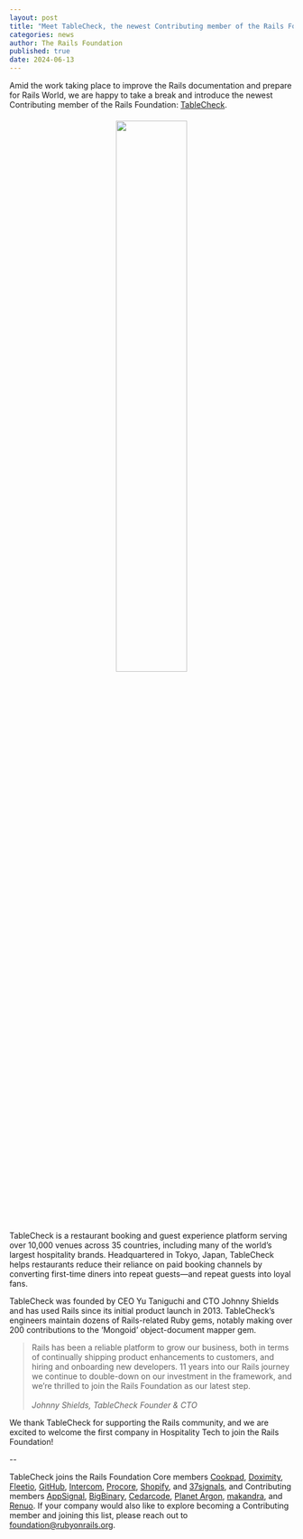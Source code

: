 ```yaml
---
layout: post
title: "Meet TableCheck, the newest Contributing member of the Rails Foundation"
categories: news
author: The Rails Foundation
published: true
date: 2024-06-13
---
```


Amid the work taking place to improve the Rails documentation and prepare for Rails World, we are happy to take a break and introduce the newest Contributing member of the Rails Foundation: <a href="https://tablecheck.com/en/join">TableCheck</a>.

<p style="text-align: center; margin-top: 20px"><img src="/assets/images/logo-makandra.svg" style="width: 50%"></p>

TableCheck is a restaurant booking and guest experience platform serving over 10,000 venues across 35 countries, including many of the world’s largest hospitality brands. Headquartered in Tokyo, Japan, TableCheck helps restaurants reduce their reliance on paid booking channels by converting first-time diners into repeat guests—and repeat guests into loyal fans.

TableCheck was founded by CEO Yu Taniguchi and CTO Johnny Shields and has used Rails since its initial product launch in 2013. TableCheck’s engineers maintain dozens of Rails-related Ruby gems, notably making over 200 contributions to the ‘Mongoid’ object-document mapper gem.

>Rails has been a reliable platform to grow our business, both in terms of continually shipping product enhancements to customers, and hiring and onboarding new developers. 11 years into our Rails journey we continue to double-down on our investment in the framework, and we’re thrilled to join the Rails Foundation as our latest step.
><br><br>*Johnny Shields, TableCheck Founder & CTO*

We thank TableCheck for supporting the Rails community, and we are excited to welcome the first company in Hospitality Tech to join the Rails Foundation! 

--

TableCheck joins the Rails Foundation Core members <a href="https://cookpad.com/">Cookpad</a>, <a href="https://www.doximity.com/">Doximity</a>, <a href="https://www.fleetio.com/">Fleetio</a>, <a href="https://github.com/">GitHub</a>, <a href="https://www.intercom.com/">Intercom</a>, <a href="https://www.procore.com/">Procore</a>, <a href="https://www.shopify.com/">Shopify</a>, and <a href="https://37signals.com/">37signals</a>, and Contributing members <a href="https://www.appsignal.com/">AppSignal</a>, <a href="https://www.bigbinary.com/">BigBinary</a>, <a href="https://www.cedarcode.com/">Cedarcode</a>, <a href="https://www.planetargon.com/">Planet Argon</a>, <a href="https://makandra.de/">makandra</a>, and <a href="https://www.renuo.ch/">Renuo</a>. If your company would also like to explore becoming a Contributing member and joining this list, please reach out to <a href="mailto:foundation@rubyonrails.org">foundation@rubyonrails.org</a>. 
